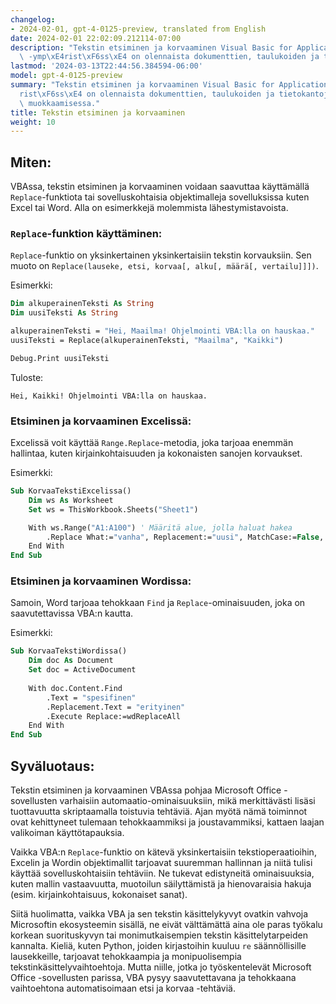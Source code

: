 ```yaml
---
changelog:
- 2024-02-01, gpt-4-0125-preview, translated from English
date: 2024-02-01 22:02:09.212114-07:00
description: "Tekstin etsiminen ja korvaaminen Visual Basic for Applications (VBA)\
  \ -ymp\xE4rist\xF6ss\xE4 on olennaista dokumenttien, taulukoiden ja tietokantojen\u2026"
lastmod: '2024-03-13T22:44:56.384594-06:00'
model: gpt-4-0125-preview
summary: "Tekstin etsiminen ja korvaaminen Visual Basic for Applications (VBA) -ymp\xE4\
  rist\xF6ss\xE4 on olennaista dokumenttien, taulukoiden ja tietokantojen ohjelmallisessa\
  \ muokkaamisessa."
title: Tekstin etsiminen ja korvaaminen
weight: 10
---
```


## Miten:
VBAssa, tekstin etsiminen ja korvaaminen voidaan saavuttaa käyttämällä `Replace`-funktiota tai sovelluskohtaisia objektimalleja sovelluksissa kuten Excel tai Word. Alla on esimerkkejä molemmista lähestymistavoista.

### `Replace`-funktion käyttäminen:
`Replace`-funktio on yksinkertainen yksinkertaisiin tekstin korvauksiin. Sen muoto on `Replace(lauseke, etsi, korvaa[, alku[, määrä[, vertailu]]])`.

Esimerkki:
```vb
Dim alkuperainenTeksti As String
Dim uusiTeksti As String

alkuperainenTeksti = "Hei, Maailma! Ohjelmointi VBA:lla on hauskaa."
uusiTeksti = Replace(alkuperainenTeksti, "Maailma", "Kaikki")

Debug.Print uusiTeksti
```
Tuloste:
```
Hei, Kaikki! Ohjelmointi VBA:lla on hauskaa.
```

### Etsiminen ja korvaaminen Excelissä:
Excelissä voit käyttää `Range.Replace`-metodia, joka tarjoaa enemmän hallintaa, kuten kirjainkohtaisuuden ja kokonaisten sanojen korvaukset.

Esimerkki:
```vb
Sub KorvaaTekstiExcelissa()
    Dim ws As Worksheet
    Set ws = ThisWorkbook.Sheets("Sheet1")

    With ws.Range("A1:A100") ' Määritä alue, jolla haluat hakea
        .Replace What:="vanha", Replacement:="uusi", MatchCase:=False, LookAt:=xlPart
    End With
End Sub
```

### Etsiminen ja korvaaminen Wordissa:
Samoin, Word tarjoaa tehokkaan `Find` ja `Replace`-ominaisuuden, joka on saavutettavissa VBA:n kautta.

Esimerkki:
```vb
Sub KorvaaTekstiWordissa()
    Dim doc As Document
    Set doc = ActiveDocument
    
    With doc.Content.Find
        .Text = "spesifinen"
        .Replacement.Text = "erityinen"
        .Execute Replace:=wdReplaceAll
    End With
End Sub
```

## Syväluotaus:
Tekstin etsiminen ja korvaaminen VBAssa pohjaa Microsoft Office -sovellusten varhaisiin automaatio-ominaisuuksiin, mikä merkittävästi lisäsi tuottavuutta skriptaamalla toistuvia tehtäviä. Ajan myötä nämä toiminnot ovat kehittyneet tulemaan tehokkaammiksi ja joustavammiksi, kattaen laajan valikoiman käyttötapauksia.

Vaikka VBA:n `Replace`-funktio on kätevä yksinkertaisiin tekstioperaatioihin, Excelin ja Wordin objektimallit tarjoavat suuremman hallinnan ja niitä tulisi käyttää sovelluskohtaisiin tehtäviin. Ne tukevat edistyneitä ominaisuuksia, kuten mallin vastaavuutta, muotoilun säilyttämistä ja hienovaraisia hakuja (esim. kirjainkohtaisuus, kokonaiset sanat).

Siitä huolimatta, vaikka VBA ja sen tekstin käsittelykyvyt ovatkin vahvoja Microsoftin ekosysteemin sisällä, ne eivät välttämättä aina ole paras työkalu korkean suorituskyvyn tai monimutkaisempien tekstin käsittelytarpeiden kannalta. Kieliä, kuten Python, joiden kirjastoihin kuuluu `re` säännöllisille lausekkeille, tarjoavat tehokkaampia ja monipuolisempia tekstinkäsittelyvaihtoehtoja. Mutta niille, jotka jo työskentelevät Microsoft Office -sovellusten parissa, VBA pysyy saavutettavana ja tehokkaana vaihtoehtona automatisoimaan etsi ja korvaa -tehtäviä.
